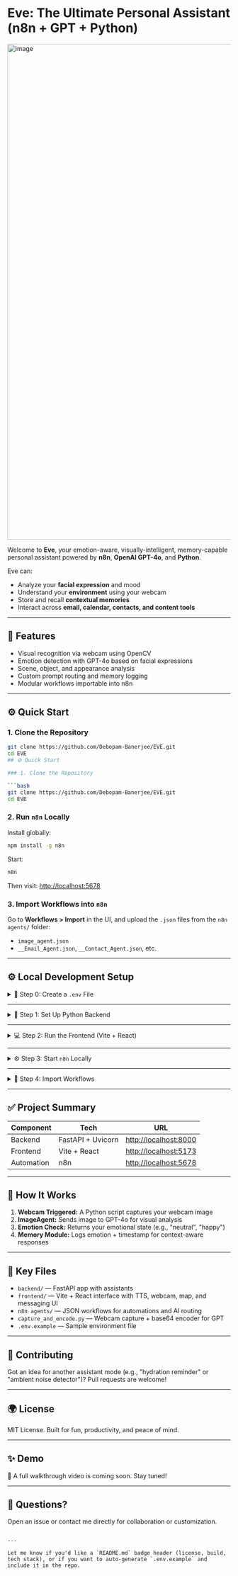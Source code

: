 # Eve: The Ultimate Personal Assistant (n8n + GPT + Python)

<img width="1120" alt="image" src="https://github.com/user-attachments/assets/a0d8b653-bc87-4f9f-92ca-445ad2a148fc" />

Welcome to **Eve**, your emotion-aware, visually-intelligent, memory-capable personal assistant powered by **n8n**, **OpenAI GPT-4o**, and **Python**.

Eve can:
- Analyze your **facial expression** and mood
- Understand your **environment** using your webcam
- Store and recall **contextual memories**
- Interact across **email, calendar, contacts, and content tools**

---

## 💪 Features

- Visual recognition via webcam using OpenCV
- Emotion detection with GPT-4o based on facial expressions
- Scene, object, and appearance analysis
- Custom prompt routing and memory logging
- Modular workflows importable into n8n

---

## ⚙️ Quick Start

### 1. Clone the Repository

```bash
git clone https://github.com/Debopam-Banerjee/EVE.git
cd EVE
## ⚙️ Quick Start

### 1. Clone the Repository

```bash
git clone https://github.com/Debopam-Banerjee/EVE.git
cd EVE
````

### 2. Run `n8n` Locally

Install globally:

```bash
npm install -g n8n
```

Start:

```bash
n8n
```

Then visit: [http://localhost:5678](http://localhost:5678)

### 3. Import Workflows into `n8n`

Go to **Workflows > Import** in the UI, and upload the `.json` files from the `n8n agents/` folder:

* `image_agent.json`
* `__Email_Agent.json`, `__Contact_Agent.json`, etc.

---

## ⚙️ Local Development Setup

<details>
<summary>🔐 Step 0: Create a <code>.env</code> File</summary>

Create a `.env` file at the root or inside `/backend` and `/frontend`:

```env
# Backend .env
OPENAI_API_KEY=your-openai-api-key
ELEVENLABS_API_KEY=your-elevenlabs-api-key
ELEVEN_VOICE_ID=your-elevenlabs-voice-id
AGENT_ID=your-agent-id

# Frontend (Vite)
VITE_GOOGLE_MAPS_API_KEY=your-google-maps-api-key
```

🔗 Get your keys:

* [OpenAI API Key](https://platform.openai.com/account/api-keys)
* [ElevenLabs API](https://elevenlabs.io/)
* [Google Maps API Key](https://console.cloud.google.com/): Enable **Maps JavaScript API**

</details>

---

<details>
<summary>🐍 Step 1: Set Up Python Backend</summary>

1. Navigate to the backend folder:

   ```bash
   cd backend
   ```

2. Create and activate a virtual environment:

   * **Windows (PowerShell):**

     ```powershell
     python -m venv venv
     .\venv\Scripts\Activate.ps1
     ```

   * **macOS/Linux:**

     ```bash
     python3 -m venv venv
     source venv/bin/activate
     ```

3. Install dependencies:

   ```bash
   pip install fastapi uvicorn pydantic openai python-dotenv elevenlabs
   pip freeze > requirements.txt
   ```

4. Run the backend server:

   ```bash
   uvicorn app:app --reload
   ```

Backend will be available at: [http://localhost:8000](http://localhost:8000)

</details>

---

<details>
<summary>💻 Step 2: Run the Frontend (Vite + React)</summary>

1. Navigate to the frontend folder:

   ```bash
   cd frontend
   ```

2. Install dependencies:

   ```bash
   npm install
   ```

3. Start the frontend server:

   ```bash
   npm run dev
   ```

Frontend will run at: [http://localhost:5173](http://localhost:5173)

</details>

---

<details>
<summary>⚙️ Step 3: Start <code>n8n</code> Locally</summary>

Install globally (if not already done):

```bash
npm install -g n8n
```

Start n8n:

```bash
n8n
```

Then open: [http://localhost:5678](http://localhost:5678)

> Or use the [n8n desktop app](https://n8n.io/download) for a GUI-based experience.

</details>

---

<details>
<summary>🧠 Step 4: Import Workflows</summary>

1. Open [http://localhost:5678](http://localhost:5678)
2. Go to **Workflows > Import**
3. Import JSON workflows from the `n8n agents/` folder:

   * `image_agent.json`
   * `__Email_Agent.json`
   * `__Contact_Agent.json`
   * And others…

</details>

---

## ✅ Project Summary

| Component  | Tech              | URL                                            |
| ---------- | ----------------- | ---------------------------------------------- |
| Backend    | FastAPI + Uvicorn | [http://localhost:8000](http://localhost:8000) |
| Frontend   | Vite + React      | [http://localhost:5173](http://localhost:5173) |
| Automation | n8n               | [http://localhost:5678](http://localhost:5678) |

---

## 🔄 How It Works

1. **Webcam Triggered:** A Python script captures your webcam image
2. **ImageAgent:** Sends image to GPT-4o for visual analysis
3. **Emotion Check:** Returns your emotional state (e.g., "neutral", "happy")
4. **Memory Module:** Logs emotion + timestamp for context-aware responses

---

## 📁 Key Files

* `backend/` — FastAPI app with assistants
* `frontend/` — Vite + React interface with TTS, webcam, map, and messaging UI
* `n8n agents/` — JSON workflows for automations and AI routing
* `capture_and_encode.py` — Webcam capture + base64 encoder for GPT
* `.env.example` — Sample environment file

---

## 📢 Contributing

Got an idea for another assistant mode (e.g., "hydration reminder" or "ambient noise detector")?
Pull requests are welcome!

---

## 🌍 License

MIT License. Built for fun, productivity, and peace of mind.

---

## ✨ Demo

🎥 A full walkthrough video is coming soon. Stay tuned!

---

## 💬 Questions?

Open an issue or contact me directly for collaboration or customization.

```

---

Let me know if you'd like a `README.md` badge header (license, build, tech stack), or if you want to auto-generate `.env.example` and include it in the repo.
```
